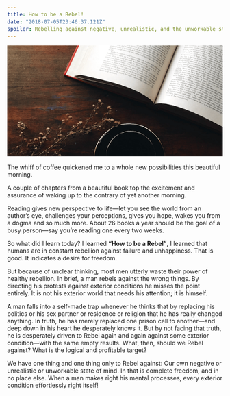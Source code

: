 ```yaml
---
title: How to be a Rebel!
date: "2018-07-05T23:46:37.121Z"
spoiler: Rebelling against negative, unrealistic, and the unworkable state of the mind.
---
```


![how to be a rebel](./book.png)

The whiff of coffee quickened me to a whole new possibilities this beautiful morning.

A couple of chapters from a beautiful book top the excitement and assurance of waking up to the contrary of yet another morning.

Reading gives new perspective to life―let you see the world from an author’s eye, challenges your perceptions, gives you hope,
wakes you from a dogma and so much more. About 26 books a year should be the goal of a busy person―say you’re reading one every
 two weeks.

So what did I learn today? I learned **“How to be a Rebel”**, I learned that humans are in constant rebellion against failure and
unhappiness. That is good. It indicates a desire for freedom.

But because of unclear thinking, most men utterly waste their power
of healthy rebellion. In brief, a man rebels against the wrong things. By directing his protests against exterior conditions he
misses the point entirely. It is not his exterior world that needs his attention; it is himself.

A man falls into a self-made trap whenever he thinks that by replacing his politics or his sex partner or residence or religion
that he has really changed anything. In truth, he has merely replaced one prison cell to another―and deep down in his heart he desperately knows it. But by not facing
that truth, he is desperately driven to Rebel again and again against some exterior condition―with the same empty results.
What, then, should we Rebel against? What is the logical and profitable target?

We have one thing and one thing only to Rebel against: Our own negative or unrealistic or unworkable state of mind.
In that is complete freedom, and in no place else.
When a man makes right his mental processes, every exterior condition effortlessly right itself!
